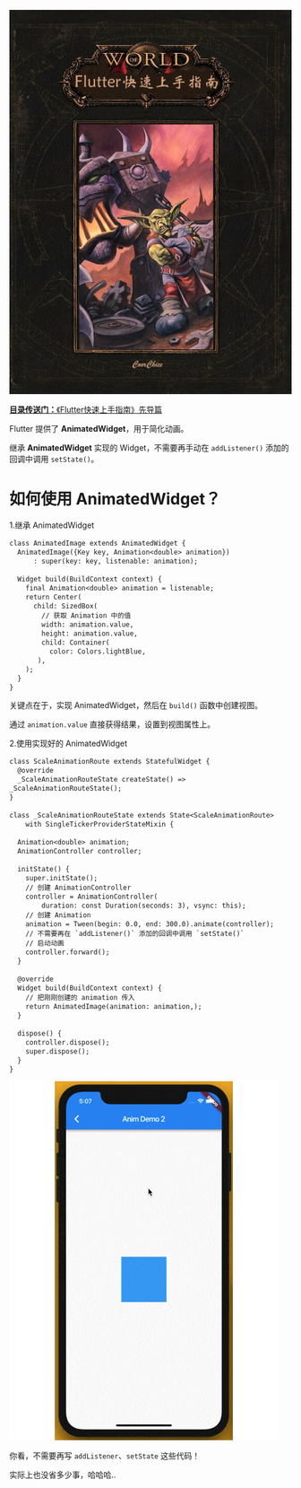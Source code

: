 [![](https://raw.githubusercontent.com/chenBingX/img/master/Flutter/Flutter快速上手指南封面2.JPG)](https://juejin.im/post/5c8f8e62e51d456a0f23d0fe)

[**目录传送门：**《Flutter快速上手指南》先导篇](https://juejin.im/post/5c8f8e62e51d456a0f23d0fe)

Flutter 提供了 **AnimatedWidget**，用于简化动画。

继承 **AnimatedWidget** 实现的 Widget，不需要再手动在 `addListener()` 添加的回调中调用 `setState()`。 


# 如何使用 AnimatedWidget？

1.继承 AnimatedWidget
```
class AnimatedImage extends AnimatedWidget {
  AnimatedImage({Key key, Animation<double> animation})
      : super(key: key, listenable: animation);

  Widget build(BuildContext context) {
    final Animation<double> animation = listenable;
    return Center(
      child: SizedBox(
        // 获取 Animation 中的值
        width: animation.value,
        height: animation.value,
        child: Container(
          color: Colors.lightBlue,
       ),
    );
  }
}

```

关键点在于，实现 AnimatedWidget，然后在 `build()` 函数中创建视图。

通过 `animation.value` 直接获得结果，设置到视图属性上。

2.使用实现好的 AnimatedWidget

```
class ScaleAnimationRoute extends StatefulWidget {
  @override
  _ScaleAnimationRouteState createState() => _ScaleAnimationRouteState();
}

class _ScaleAnimationRouteState extends State<ScaleAnimationRoute>
    with SingleTickerProviderStateMixin {

  Animation<double> animation;
  AnimationController controller;

  initState() {
    super.initState();
    // 创建 AnimationController
    controller = AnimationController(
        duration: const Duration(seconds: 3), vsync: this);
    // 创建 Animation
    animation = Tween(begin: 0.0, end: 300.0).animate(controller);
    // 不需要再在 `addListener()` 添加的回调中调用 `setState()`
    // 启动动画
    controller.forward();
  }

  @override
  Widget build(BuildContext context) {
    // 把刚刚创建的 animation 传入
    return AnimatedImage(animation: animation,);
  }

  dispose() {
    controller.dispose();
    super.dispose();
  }
}
```

![](https://raw.githubusercontent.com/chenBingX/img/master/Flutter/AnimDemo1.gif)

你看，不需要再写 `addListener`、`setState` 这些代码！

实际上也没省多少事，哈哈哈..
